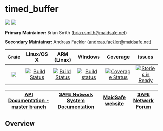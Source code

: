 # timed_buffer

[![](https://img.shields.io/badge/Project%20SAFE-Approved-green.svg)](http://maidsafe.net/applications) [![](https://img.shields.io/badge/License-GPL3-green.svg)](https://github.com/maidsafe/timed_buffer/blob/master/COPYING)

**Primary Maintainer:** Brian Smith (brian.smith@maidsafe.net)

**Secondary Maintainer:** Andreas Fackler (andreas.fackler@maidsafe.net)

|Crate|Linux/OS X|ARM (Linux)|Windows|Coverage|Issues|
|:---:|:--------:|:---------:|:-----:|:------:|:----:|
|[![](http://meritbadge.herokuapp.com/timed_buffer)](https://crates.io/crates/timed_buffer)|[![Build Status](https://travis-ci.org/maidsafe/timed_buffer.svg?branch=master)](https://travis-ci.org/maidsafe/timed_buffer)|[![Build Status](http://ci.maidsafe.net:8080/buildStatus/icon?job=timed_buffer_arm_status_badge)](http://ci.maidsafe.net:8080/job/timed_buffer_arm_status_badge/)|[![Build status](https://ci.appveyor.com/api/projects/status/dcu6dq5xwhacae5m/branch/master?svg=true)](https://ci.appveyor.com/project/MaidSafe-QA/timed-buffer/branch/master)|[![Coverage Status](https://coveralls.io/repos/maidsafe/timed_buffer/badge.svg)](https://coveralls.io/r/maidsafe/timed_buffer)|[![Stories in Ready](https://badge.waffle.io/maidsafe/timed_buffer.png?label=ready&title=Ready)](https://waffle.io/maidsafe/timed_buffer)|


| [API Documentation - master branch](http://maidsafe.net/timed_buffer/master) | [SAFE Network System Documentation](http://systemdocs.maidsafe.net) | [MaidSafe website](http://maidsafe.net) | [SAFE Network Forum](https://forum.safenetwork.io) |
|:------:|:-------:|:-------:|:-------:|

## Overview



